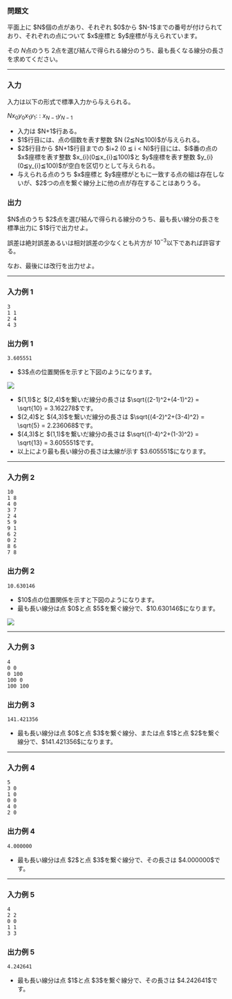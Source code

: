 
<div>

<div>

### **問題文**

<section>
平面上に $N$個の点があり、それぞれ $0$から $N-1$までの番号が付けられており、それぞれの点について $x$座標と $y$座標が与えられています。

その $N$点のうち $2$点を選び結んで得られる線分のうち、最も長くなる線分の長さを求めてください。

</section>

</div>

---

<div>

<div>

### **入力**

<section>
入力は以下の形式で標準入力から与えられる。

<div>

$N$$x_{0}$$y_{0}$$x_{1}$$y_{1}$:
:
$x_{N-1}$$y_{N-1}$
</div>

<ul>

<li>
入力は $N+1$行ある。
</li>

<li>
$1$行目には、点の個数を表す整数 $N (2≦N≦100)$が与えられる。
</li>

<li>
$2$行目から $N+1$行目までの $i+2 (0 ≦ i < N)$行目には、$i$番の点の $x$座標を表す整数 $x_{i}(0≦x_{i}≦100)$と $y$座標を表す整数 $y_{i}(0≦y_{i}≦100)$が空白を区切りとして与えられる。
</li>

<li>
与えられる点のうち $x$座標と $y$座標がともに一致する点の組は存在しないが、$2$つの点を繋ぐ線分上に他の点が存在することはありうる。
</li>

</ul>

</section>

</div>

<div>

### **出力**

<section>
$N$点のうち $2$点を選び結んで得られる線分のうち、最も長い線分の長さを標準出力に $1$行で出力せよ。

誤差は絶対誤差あるいは相対誤差の少なくとも片方が $10^{-3}$以下であれば許容する。

なお、最後には改行を出力せよ。

</section>

</div>

</div>

---

<div>

### **入力例 1**

<section>

```
3
1 1
2 4
4 3
```

</section>

</div>

<div>

### **出力例 1**

<section>

```
3.605551
```

<ul>

<li>
$3$点の位置関係を示すと下図のようになります。
</li>

</ul>

<div>

<img src="https://atcoder.jp/img/arc/004/1_1.png">

</img>

</div>

<ul>

<li>
$(1,1)$と $(2,4)$を繋いだ線分の長さは $\sqrt{(2-1)^2+(4-1)^2} = \sqrt{10} = 3.162278$です。
</li>

<li>
$(2,4)$と $(4,3)$を繋いだ線分の長さは $\sqrt{(4-2)^2+(3-4)^2} = \sqrt{5} = 2.236068$です。
</li>

<li>
$(4,3)$と $(1,1)$を繋いだ線分の長さは $\sqrt{(1-4)^2+(1-3)^2} = \sqrt{13} = 3.605551$です。
</li>

<li>
以上により最も長い線分の長さは太線が示す $3.605551$になります。
</li>

</ul>

</section>

</div>

---

<div>

### **入力例 2**

<section>

```
10
1 8
4 0
3 7
2 4
5 9
9 1
6 2
0 2
8 6
7 8
```

</section>

</div>

<div>

### **出力例 2**

<section>

```
10.630146
```

<ul>

<li>
$10$点の位置関係を示すと下図のようになります。
</li>

<li>
最も長い線分は点 $0$と点 $5$を繋ぐ線分で、$10.630146$になります。

</li>

</ul>

<div>

<img src="https://atcoder.jp/img/arc/004/1_2.png">

</img>

</div>

</section>

</div>

---

<div>

### **入力例 3**

<section>

```
4
0 0
0 100
100 0
100 100
```

</section>

</div>

<div>

### **出力例 3**

<section>

```
141.421356
```

<ul>

<li>
最も長い線分は点 $0$と点 $3$を繋ぐ線分、または点 $1$と点 $2$を繋ぐ線分で、$141.421356$になります。

</li>

</ul>

</section>

</div>

---

<div>

### **入力例 4**

<section>

```
5
3 0
1 0
0 0
4 0
2 0
```

</section>

</div>

<div>

### **出力例 4**

<section>

```
4.000000
```

<ul>

<li>
最も長い線分は点 $2$と点 $3$を繋ぐ線分で、その長さは $4.000000$です。
</li>

</ul>

</section>

</div>

---

<div>

### **入力例 5**

<section>

```
4
2 2
0 0
1 1
3 3
```

</section>

</div>

<div>

### **出力例 5**

<section>

```
4.242641
```

<ul>

<li>
最も長い線分は点 $1$と点 $3$を繋ぐ線分で、その長さは $4.242641$です。
</li>

</ul>

</section>

</div>

</div>
